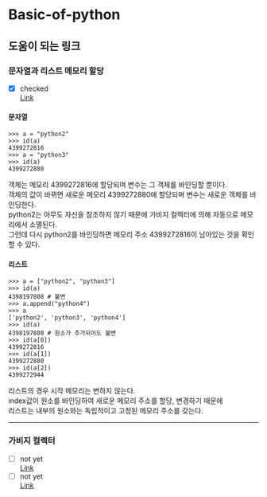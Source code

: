 # Basic-of-python

## 도움이 되는 링크

### 문자열과 리스트 메모리 할당
- [X] checked  
[Link](https://wikidocs.net/91520)
#### 문자열
```
>>> a = "python2"
>>> id(a)
4399272816
>>> a = "python3"
>>> id(a)
4399272880
```
객체는 메모리 4399272816에 할당되며 변수는 그 객체를 바인딩할 뿐이다.  
객체의 값이 바뀌면 새로운 메모리 4399272880에 할당되며 변수는 새로운 객체를 바인딩한다.  
python2는 아무도 자신을 참조하지 않기 때문에 가비지 컬렉터에 의해 자동으로 메모리에서 소멸된다.  
그런데 다시 python2를 바인딩하면 메모리 주소 4399272816이 남아있는 것을 확인할 수 있다.
#### 리스트
```
>>> a = ["python2", "python3"]
>>> id(a)
4398197808 # 불변
>>> a.append("python4")
>>> a
['python2', 'python3', 'python4']
>>> id(a)
4398197808 # 원소가 추가되어도 불변
>>> id(a[0])
4399272816
>>> id(a[1])
4399272880
>>> id(a[2])
4399272944
```
리스트의 경우 시작 메모리는 변하지 않는다.  
index값이 원소를 바인딩하여 새로운 메모리 주소를 할당, 변경하기 때문에  
리스트는 내부의 원소와는 독립적이고 고정된 메모리 주소를 갖는다.


---
### 가비지 컬렉터
- [ ] not yet  
[Link](https://medium.com/dmsfordsm/garbage-collection-in-python-777916fd3189)  
- [ ] not yet  
[Link](http://weicomes.tistory.com/277)
